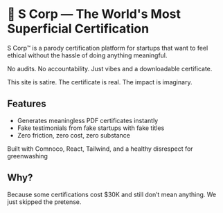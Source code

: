 # 🧾 S Corp — The World's Most Superficial Certification

S Corp™ is a parody certification platform for startups that want to feel ethical without the hassle of doing anything meaningful.

No audits. No accountability. Just vibes and a downloadable certificate.

This site is satire.
The certificate is real.
The impact is imaginary.

## Features
* Generates meaningless PDF certificates instantly
* Fake testimonials from fake startups with fake titles
* Zero friction, zero cost, zero substance

Built with Comnoco, React, Tailwind, and a healthy disrespect for greenwashing

## Why?
Because some certifications cost $30K and still don’t mean anything.
We just skipped the pretense.
